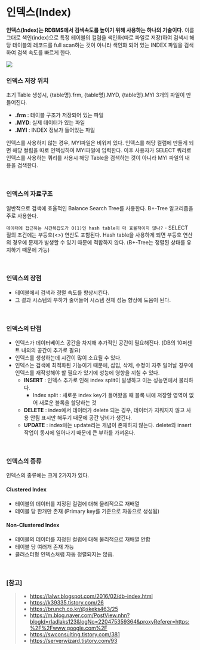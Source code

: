 # 인덱스(Index)

**인덱스(Index)는 RDBMS에서 검색속도를 높이기 위해 사용하는 하나의 기술이다**. 이름 그대로 색인(index)으로 특정 테이블의 컬럼을 색인화(따로 파일로 저장)하여 검색시 해당 테이블의 레코드를 full scan하는 것이 아니라 색인화 되어 있는 INDEX 파일을 검색하여 검색 속도를 빠르게 한다.

![](https://t2.daumcdn.net/thumb/R720x0.fpng/?fname=http://t1.daumcdn.net/brunch/service/user/6tNj/image/f75XMzVB8zNcBq1j0toE7M0Nknc.png)

### 인덱스 저장 위치

초기 Table 생성시, {table명}.frm, {table명}.MYD, {table명}.MYI 3개의 파일이 만들어진다.

- **.frm** : 테이블 구조가 저장되어 있는 파일
- **.MYD**: 실제 데이터가 있는 파일
- **.MYI** : INDEX 정보가 들어있는 파일

인덱스를 사용하지 않는 경우, MYI파일은 비워져 있다. 인덱스를 해당 컬럼에 만들게 되면 해당 컬럼을 따로 인덱싱하여 MYI파일에 입력한다. 이후 사용자가 SELECT 쿼리로 인덱스를 사용하는 쿼리를 사용시 해당 Table을 검색하는 것이 아니라 MYI 파일의 내용을 검색한다.

<br>

### 인덱스의 자료구조

일반적으로 검색에 효율적인 Balance Search Tree를 사용한다. B+-Tree 알고리즘을 주로 사용한다.

`데이터에 접근하는 시간복잡도가 O(1)인 hash table이 더 효율적이지 않나?` - SELECT 질의 조건에는 부등호(<>) 연산도 포함된다. Hash table을 사용하게 되면 부등호 연산의 경우에 문제가 발생할 수 있기 때문에 적합하지 않다. (B+-Tree는 정렬된 상태를 유지하기 때문에 가능)

<Br>

### 인덱스의 장점

- 테이블에서 검색과 정렬 속도를 향상시킨다.
- 그 결과 시스템의 부하가 줄어들어 시스템 전체 성능 향상에 도움이 된다.

<br>

### 인덱스의 단점

- 인덱스가 데이터베이스 공간을 차지해 추가적인 공간이 필요해진다. (DB의 10퍼센트 내외의 공간이 추가로 필요)
- 인덱스를 생성하는데 시간이 많이 소요될 수 있다.
- 인덱스는 검색에 최적화된 기능이기 때문에, 삽입, 삭제, 수정이 자주 일어날 경우에 인덱스를 재작성해야 할 필요가 있기에 성능에 영향을 끼칠 수 있다.
  - **INSERT** : 인덱스 추가로 인해 index split이 발생하고 이는 성능면에서 불리하다.
    - Index split : 새로운 index key가 들어왔을 때 블록 내에 저장할 영역이 없어 새로운 블록을 할당하는 것
  - **DELETE** : index에서 데이터가 delete 되는 경우, 데이터가 지워지지 않고 사용 안됨 표시만 해두기 때문에 공간 낭비가 생긴다.
  - **UPDATE** : index에는 update라는 개념이 존재하지 않는다. delete와 insert 작업이 동시에 일어나기 때문에 큰 부하를 가져온다.

<br>

### 인덱스의 종류

인덱스의 종류에는 크게 2가지가 있다.

#### Clustered Index

- 테이블의 데이터를 지정된 컬럼에 대해 물리적으로 재배열
- 테이블 당 한개만 존재 (Primary key를 기준으로 자동으로 생성됨)

#### Non-Clustered Index

- 테이블의 데이터를 지정된 컬럼에 대해 물리적으로 재배열 안함
- 테이블 당 여러개 존재 가능
- 클러스터형 인덱스처럼 자동 정렬되지는 않음.

<br>

### [참고]

> - https://lalwr.blogspot.com/2016/02/db-index.html
> - https://k39335.tistory.com/26
> - https://brunch.co.kr/@skeks463/25
> - https://m.blog.naver.com/PostView.nhn?blogId=rladlaks123&logNo=220475359364&proxyReferer=https:%2F%2Fwww.google.com%2F
> - https://swconsulting.tistory.com/381
> - https://serverwizard.tistory.com/93


